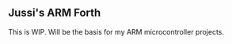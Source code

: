 Jussi's ARM Forth
-----------------

This is WIP. Will be the basis for my ARM microcontroller projects.
